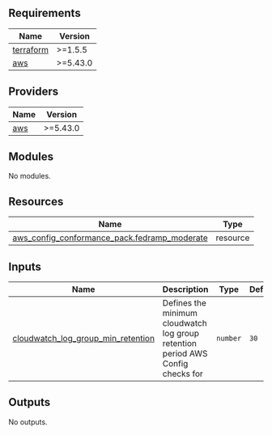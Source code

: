 <!-- BEGIN_TF_DOCS -->
## Requirements

| Name | Version |
|------|---------|
| <a name="requirement_terraform"></a> [terraform](#requirement\_terraform) | >=1.5.5 |
| <a name="requirement_aws"></a> [aws](#requirement\_aws) | >=5.43.0 |

## Providers

| Name | Version |
|------|---------|
| <a name="provider_aws"></a> [aws](#provider\_aws) | >=5.43.0 |

## Modules

No modules.

## Resources

| Name | Type |
|------|------|
| [aws_config_conformance_pack.fedramp_moderate](https://registry.terraform.io/providers/hashicorp/aws/latest/docs/resources/config_conformance_pack) | resource |

## Inputs

| Name | Description | Type | Default | Required |
|------|-------------|------|---------|:--------:|
| <a name="input_cloudwatch_log_group_min_retention"></a> [cloudwatch\_log\_group\_min\_retention](#input\_cloudwatch\_log\_group\_min\_retention) | Defines the minimum cloudwatch log group retention period AWS Config checks for | `number` | `30` | no |

## Outputs

No outputs.
<!-- END_TF_DOCS -->
